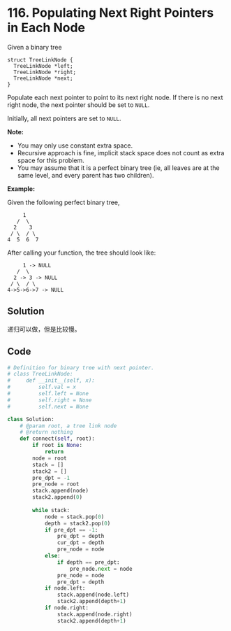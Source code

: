 # 116. Populating Next Right Pointers in Each Node

Given a binary tree

```
struct TreeLinkNode {
  TreeLinkNode *left;
  TreeLinkNode *right;
  TreeLinkNode *next;
}
```

Populate each next pointer to point to its next right node. If there is no next right node, the next pointer should be set to `NULL`.

Initially, all next pointers are set to `NULL`.

**Note:**

- You may only use constant extra space.
- Recursive approach is fine, implicit stack space does not count as extra space for this problem.
- You may assume that it is a perfect binary tree (ie, all leaves are at the same level, and every parent has two children).

**Example:**

Given the following perfect binary tree,

```
     1
   /  \
  2    3
 / \  / \
4  5  6  7
```

After calling your function, the tree should look like:

```
     1 -> NULL
   /  \
  2 -> 3 -> NULL
 / \  / \
4->5->6->7 -> NULL
```



## Solution

递归可以做，但是比较慢。



## Code

```python
# Definition for binary tree with next pointer.
# class TreeLinkNode:
#     def __init__(self, x):
#         self.val = x
#         self.left = None
#         self.right = None
#         self.next = None

class Solution:
    # @param root, a tree link node
    # @return nothing
    def connect(self, root):
        if root is None:
            return 
        node = root
        stack = []
        stack2 = []
        pre_dpt = -1
        pre_node = root
        stack.append(node)
        stack2.append(0)
        
        while stack:
            node = stack.pop(0)
            depth = stack2.pop(0)
            if pre_dpt == -1:
                pre_dpt = depth
                cur_dpt = depth
                pre_node = node
            else:
                if depth == pre_dpt:
                    pre_node.next = node
                pre_node = node
                pre_dpt = depth   
            if node.left:
                stack.append(node.left)
                stack2.append(depth+1)
            if node.right:
                stack.append(node.right)
                stack2.append(depth+1)
```

